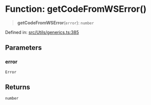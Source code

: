 # Function: getCodeFromWSError()

> **getCodeFromWSError**(`error`): `number`

Defined in: [src/Utils/generics.ts:385](https://github.com/Fokusdotid/bail/blob/fcd0cec6f26de1fb545eb2e03fa5c63fbad99d3d/src/Utils/generics.ts#L385)

## Parameters

### error

`Error`

## Returns

`number`
